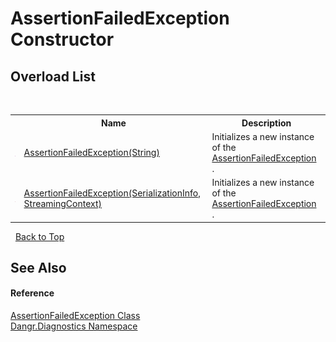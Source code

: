 # AssertionFailedException Constructor 
 


## Overload List
&nbsp;<table><tr><th></th><th>Name</th><th>Description</th></tr><tr><td>![Public method](media/pubmethod.gif "Public method")</td><td><a href="M_Dangr_Diagnostics_AssertionFailedException__ctor_1">AssertionFailedException(String)</a></td><td>
Initializes a new instance of the <a href="T_Dangr_Diagnostics_AssertionFailedException">AssertionFailedException</a> .</td></tr><tr><td>![Protected method](media/protmethod.gif "Protected method")</td><td><a href="M_Dangr_Diagnostics_AssertionFailedException__ctor">AssertionFailedException(SerializationInfo, StreamingContext)</a></td><td>
Initializes a new instance of the <a href="T_Dangr_Diagnostics_AssertionFailedException">AssertionFailedException</a> .</td></tr></table>&nbsp;
<a href="#assertionfailedexception-constructor">Back to Top</a>

## See Also


#### Reference
<a href="T_Dangr_Diagnostics_AssertionFailedException">AssertionFailedException Class</a><br /><a href="N_Dangr_Diagnostics">Dangr.Diagnostics Namespace</a><br />